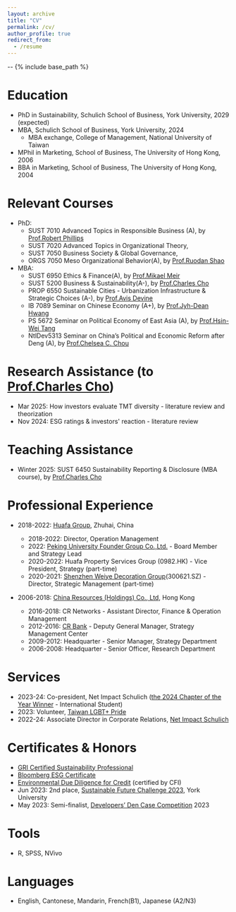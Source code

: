 ```yaml
---
layout: archive
title: "CV"
permalink: /cv/
author_profile: true
redirect_from:
  - /resume
---
```

--
{% include base_path %}

Education
======
* PhD in Sustainability, Schulich School of Business, York University, 2029 (expected)
* MBA, Schulich School of Business, York University, 2024
  * MBA exchange, College of Management, National University of Taiwan
* MPhil in Marketing, School of Business, The University of Hong Kong, 2006
* BBA in Marketing, School of Business, The University of Hong Kong, 2004

Relevant Courses
======
* PhD:
  * SUST 7010 Advanced Topics in Responsible Business (A), by [Prof.Robert Phillips](https://schulich.yorku.ca/faculty/robert-phillips/)
  * SUST 7020 Advanced Topics in Organizational Theory,
  * SUST 7050 Business Society & Global Governance, 
  * ORGS 7050 Meso Organizational Behavior(A), by [Prof.Ruodan Shao](https://schulich.yorku.ca/faculty/ruodan-shao/)
* MBA:
  * SUST 6950 Ethics & Finance(A), by [Prof.Mikael Meir](https://mikaelmeir.com/about-mikael-meir/)
  * SUST 5200 Business & Sustainability(A-), by [Prof.Charles Cho](https://schulich.yorku.ca/faculty/charles-cho/)
  * PROP 6550 Sustainable Cities - Urbanization Infrastructure & Strategic Choices (A-), by [Prof.Avis Devine](https://schulich.yorku.ca/faculty/avis-devine/)
  * IB 7089 Seminar on Chinese Economy (A+), by [Prof.Jyh-Dean Hwang](https://management.ntu.edu.tw/en/faculty/teacher/sn/192)
  * PS 5672 Seminar on Political Economy of East Asia (A), by [Prof.Hsin-Wei Tang](https://politics.ntu.edu.tw/english/?p=12193)
  * NtlDev5313 Seminar on China’s Political and Economic Reform after Deng (A), by [Prof.Chelsea C. Chou](https://www.nd.ntu.edu.tw/nd_en/News_Content_teacher.aspx?n=95&s=4194)

Research Assistance (to [Prof.Charles Cho](https://scholar.google.ca/citations?user=GQVLXQUAAAAJ&hl=en&oi=ao))
======
* Mar 2025: How investors evaluate TMT diversity - literature review and theorization
* Nov 2024: ESG ratings & investors' reaction - literature review 

Teaching Assistance
======
* Winter 2025: SUST 6450 Sustainability Reporting & Disclosure (MBA course), by [Prof.Charles Cho](https://schulich.yorku.ca/faculty/charles-cho/)

Professional Experience
======
* 2018-2022: [Huafa Group](https://en.cnhuafag.com/), Zhuhai, China
  * 2018-2022: Director, Operation Management
  * 2022: [Peking University Founder Group Co.,Ltd.](https://group.pingan.com/resource/pingan/IR-Docs/2021/pingan-transaction-introduction-founder-group-restructuring-project-20210430.pdf) - Board Member and Strategy Lead
  * 2020-2022: Huafa Property Services Group (0982.HK) - Vice President, Strategy (part-time)
  * 2020-2021: [Shenzhen Weiye Decoration Group](https://www.szweiye.com/)(300621.SZ) - Director, Strategic Management (part-time)

* 2006-2018: [China Resources (Holdings) Co., Ltd](https://en.crc.com.cn/), Hong Kong
  * 2016-2018: CR Networks - Assistant Director, Finance & Operation Management
  * 2012-2016: [CR Bank](https://www.crbank.com.cn/) - Deputy General Manager, Strategy Management Center
  * 2009-2012: Headquarter - Senior Manager, Strategy Department
  * 2006-2008: Headquarter - Senior Officer, Research Department
  
Services
======
* 2023-24: Co-president, Net Impact Schulich ([the 2024 Chapter of the Year Winner](https://www.netimpact.org/blog/net-impact-announces-the-2024-chapter-of-the-year-winners) - International Student)
* 2023: Volunteer, [Taiwan LGBT+ Pride](https://www.taiwanpride.lgbt/)
* 2022-24: Associate Director in Corporate Relations, [Net Impact Schulich](https://www.linkedin.com/company/net-impact-schulich/)

Certificates & Honors
=====
* [GRI Certified Sustainability Professional](https://certificates.globalreporting.org/group/435764)
* [Bloomberg ESG Certificate](https://portal.bloombergforeducation.com/courses?course_category_id=7)
* [Environmental Due Diligence for Credit](https://corporatefinanceinstitute.com/course/environmental-due-diligence/) (certified by CFI)
* Jun 2023: 2nd place, [Sustainable Future Challenge 2023](https://counselling.students.yorku.ca/archive/2023/5/30), York University
* May 2023: Semi-finalist, [Developers’ Den Case Competition](https://schulich.yorku.ca/developers-den/) 2023

Tools
======
* R, SPSS, NVivo
  
Languages
======
* English, Cantonese, Mandarin, French(B1), Japanese (A2/N3)
